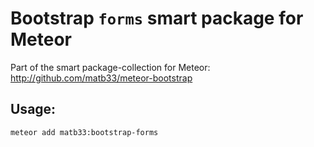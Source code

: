 # Bootstrap `forms` smart package for Meteor

Part of the smart package-collection for Meteor: http://github.com/matb33/meteor-bootstrap

## Usage:

`meteor add matb33:bootstrap-forms`